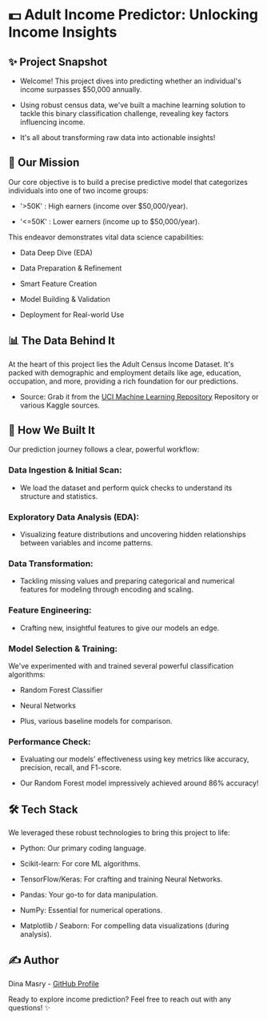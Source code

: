 # 💵 Adult Income Predictor: Unlocking Income Insights

## ✨ Project Snapshot
- Welcome! This project dives into predicting whether an individual's income surpasses $50,000 annually.

- Using robust census data, we've built a machine learning solution to tackle this binary classification challenge, revealing key factors influencing income.

- It's all about transforming raw data into actionable insights!

## 🎯 Our Mission
Our core objective is to build a precise predictive model that categorizes individuals into one of two income groups:

-  '>50K' : High earners (income over $50,000/year).

- '<=50K' : Lower earners (income up to $50,000/year).

This endeavor demonstrates vital data science capabilities:

- Data Deep Dive (EDA)

- Data Preparation & Refinement

- Smart Feature Creation

- Model Building & Validation

- Deployment for Real-world Use

## 📊 The Data Behind It
At the heart of this project lies the Adult Census Income Dataset. It's packed with demographic and employment details like age, education, occupation, and more, providing a rich foundation for our predictions.

- Source: Grab it from the <a href="https://archive.ics.uci.edu/dataset/2/adult" target="_blank">UCI Machine Learning Repository</a> Repository or various Kaggle sources.

## 🚀 How We Built It
Our prediction journey follows a clear, powerful workflow: 

### Data Ingestion & Initial Scan:
- We load the dataset and perform quick checks to understand its structure and statistics.

### Exploratory Data Analysis (EDA):
- Visualizing feature distributions and uncovering hidden relationships between variables and income patterns.

### Data Transformation:
- Tackling missing values and preparing categorical and numerical features for modeling through encoding and scaling.

### Feature Engineering:
- Crafting new, insightful features to give our models an edge.

### Model Selection & Training:
We've experimented with and trained several powerful classification algorithms:

 - Random Forest Classifier

 - Neural Networks

- Plus, various baseline models for comparison.

### Performance Check:
 - Evaluating our models' effectiveness using key metrics like accuracy, precision, recall, and F1-score.

- Our Random Forest model impressively achieved around 86% accuracy!


## 🛠️ Tech Stack
We leveraged these robust technologies to bring this project to life:

- Python: Our primary coding language.

- Scikit-learn: For core ML algorithms.

- TensorFlow/Keras: For crafting and training Neural Networks.

- Pandas: Your go-to for data manipulation.

- NumPy: Essential for numerical operations.

- Matplotlib / Seaborn: For compelling data visualizations (during analysis).

## ✍️ Author
Dina Masry - <a href="https://www.google.com/search?q=https://github.com/dina-masry" target="_blank">GitHub Profile</a>

Ready to explore income prediction? Feel free to reach out with any questions! ✨
